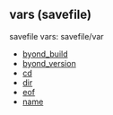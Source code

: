 ## vars (savefile)


savefile vars:
savefile/var
*   [byond_build](/ref/savefile/var/byond_build.md) 
*   [byond_version](/ref/savefile/var/byond_version.md) 
*   [cd](/ref/savefile/var/cd.md) 
*   [dir](/ref/savefile/var/dir.md) 
*   [eof](/ref/savefile/var/eof.md) 
*   [name](/ref/savefile/var/name.md) 